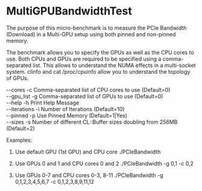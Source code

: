 # MultiGPUBandwidthTest

The purpose of this micro-benchmark is to measure the PCIe Bandwidth (Download)
in a Multi-GPU setup using both pinned and non-pinned memory.

The benchmark allows you to specify the GPUs as well as the CPU cores to use.
Both CPUs and GPUs are required to be specified using a comma-separated list.
This allows to understand the NUMA effects in a multi-socket system. clinfo and
cat /proc/cpuinfo allow you to understand the topology of GPUs.

--cores              -c        Comma-separated list of CPU cores to use (Default=0) <br />
--gpu_list           -g        Comma-separated list of GPUs to use (Default=0)<br />
--help               -h        Print Help Message<br />
--iterations         -i        Number of Iterations (Default=10)<br />
--pinned             -p        Use Pinned Memory (Default=1|Yes)<br />
--sizes              -s        Number of different CL::Buffer sizes doubling from 256MB (Default=2)<br />

Examples:<br />
1. Use default GPU (1st GPU) and CPU core
./PCIeBandwidth

2. Use GPUs 0 and 1 and CPU cores 0 and 2
./PCIeBandwidth -g 0,1 -c 0,2

3. Use GPUs 0-7 and CPU cores 0-3, 8-11
./PCIeBandwidth -g 0,1,2,3,4,5,6,7 -c 0,1,2,3,8,9,11,12
